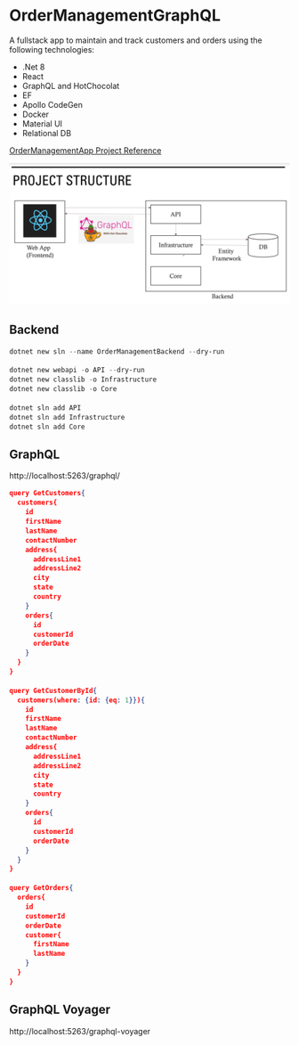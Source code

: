 # OrderManagementGraphQL

A fullstack app to maintain and track customers and orders using the following technologies:

- .Net 8
- React
- GraphQL and HotChocolat
- EF
- Apollo CodeGen
- Docker
- Material UI
- Relational DB

[OrderManagementApp Project Reference](https://github.com/ivanthagura/OrderManagementApp)

![Project Diagram](./.resources/images/001_project_diagram.png)

## Backend

```powershell
dotnet new sln --name OrderManagementBackend --dry-run

dotnet new webapi -o API --dry-run
dotnet new classlib -o Infrastructure
dotnet new classlib -o Core

dotnet sln add API
dotnet sln add Infrastructure
dotnet sln add Core
```

## GraphQL

http://localhost:5263/graphql/

```json
query GetCustomers{
  customers{
    id
    firstName
    lastName
    contactNumber
    address{
      addressLine1
      addressLine2
      city
      state
      country
    }
    orders{
      id
      customerId
      orderDate
    }
  }
}

query GetCustomerById{
  customers(where: {id: {eq: 1}}){
    id
    firstName
    lastName
    contactNumber
    address{
      addressLine1
      addressLine2
      city
      state
      country
    }
    orders{
      id
      customerId
      orderDate
    }
  }
}

query GetOrders{
  orders{
    id
    customerId
    orderDate
    customer{
      firstName
      lastName
    }
  }
}
```

## GraphQL Voyager

http://localhost:5263/graphql-voyager
